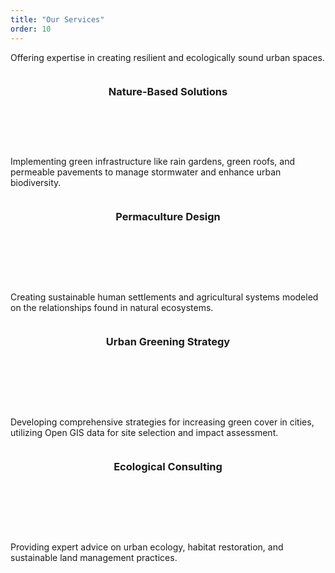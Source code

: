 ```yaml
---
title: "Our Services"
order: 10
---
```

<p>Offering expertise in creating resilient and ecologically sound urban spaces.</p>
<div class="grid-2 service-grid">
    <div class="card">
        <h3>Nature-Based Solutions</h3>
        <p>Implementing green infrastructure like rain gardens, green roofs, and permeable pavements to manage stormwater and enhance urban biodiversity.</p>
    </div>
    <div class="card">
        <h3>Permaculture Design</h3>
        <p>Creating sustainable human settlements and agricultural systems modeled on the relationships found in natural ecosystems.</p>
    </div>
    <div class="card">
        <h3>Urban Greening Strategy</h3>
        <p>Developing comprehensive strategies for increasing green cover in cities, utilizing Open GIS data for site selection and impact assessment.</p>
    </div>
    <div class="card">
        <h3>Ecological Consulting</h3>
        <p>Providing expert advice on urban ecology, habitat restoration, and sustainable land management practices.</p>
    </div>
</div>

<style>
    /* Styles specific to services.md */
    .service-grid .card {
        min-height: 200px; /* Ensure cards have similar height */
        display: flex;
        flex-direction: column;
        justify-content: space-between;
        align-items: center;
    }
</style>